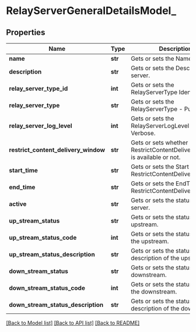 # RelayServerGeneralDetailsModel_

## Properties
Name | Type | Description | Notes
------------ | ------------- | ------------- | -------------
**name** | **str** | Gets or sets the Name of server. | [optional] 
**description** | **str** | Gets or sets the Description of server. | [optional] 
**relay_server_type_id** | **int** | Gets or sets the RelayServerType Identifier. | 
**relay_server_type** | **str** | Gets or sets the RelayServerType - Push or Pull. | [optional] 
**relay_server_log_level** | **int** | Gets or sets the RelayServerLogLevel - Error or Verbose. | [optional] 
**restrict_content_delivery_window** | **str** | Gets or sets whether RestrictContentDeliveryWindow is available or not. | [optional] 
**start_time** | **str** | Gets or sets the Start Time of RestrictContentDeliveryWindow. | [optional] 
**end_time** | **str** | Gets or sets the EndTime of RestrictContentDeliveryWindow. | [optional] 
**active** | **str** | Gets or sets the status of the server. | [optional] 
**up_stream_status** | **str** | Gets or sets the status of the upstream. | [optional] 
**up_stream_status_code** | **int** | Gets or sets the status code of the upstream. | [optional] 
**up_stream_status_description** | **str** | Gets or sets the status description of the upstream. | [optional] 
**down_stream_status** | **str** | Gets or sets the status of the downstream. | [optional] 
**down_stream_status_code** | **int** | Gets or sets the status code of the downstream. | [optional] 
**down_stream_status_description** | **str** | Gets or sets the status description of the downstream. | [optional] 

[[Back to Model list]](../README.md#documentation-for-models) [[Back to API list]](../README.md#documentation-for-api-endpoints) [[Back to README]](../README.md)


